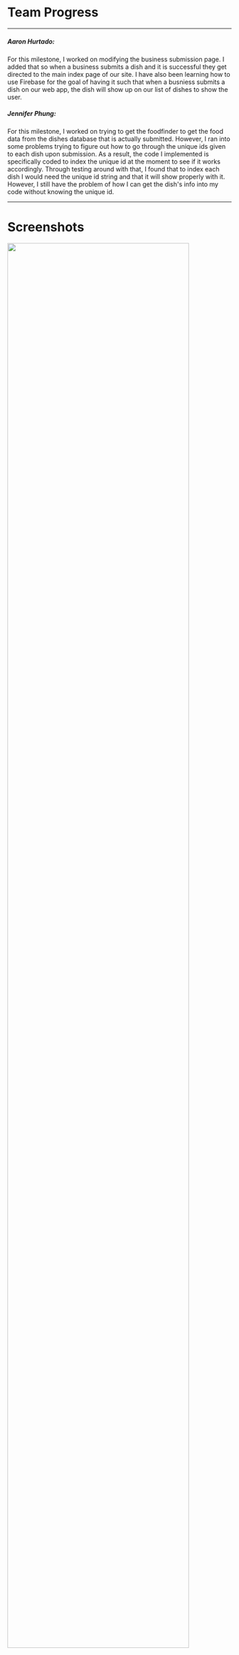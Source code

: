 <h1>Team Progress</h1>
<hr>
<h5>Aaron Hurtado:</h5>
<p> For this milestone, I worked on modifying the business submission page. I added that so when a business submits a dish and it is successful they get directed to the main index page of our site. I have also been learning how to use Firebase for the goal of having it such that when a busniess submits a dish on our web app, the dish will show up on our list of dishes to show the user.
</p>
<h5>Jennifer Phung:</h5>

<p>For this milestone, I worked on trying to get the foodfinder to get the food data from the dishes database that is actually submitted. However, I ran into some problems trying to figure out how to go through the unique ids given to each dish upon submission. As a result, the code I implemented is specifically coded to index the unique id at the moment to see if it works accordingly. Through testing around with that, I found that to index each dish I would need the unique id string and that it will show properly with it. However, I still have the problem of how I can get the dish's info into my code without knowing the unique id.</p>

<hr>
<h1>Screenshots</h1>
<img src="https://cloud.githubusercontent.com/assets/16699899/25916820/ddf57794-357a-11e7-81cc-02a3e8c91f2e.png" width="90%"></img> <img src="https://cloud.githubusercontent.com/assets/16699899/25916885/168731ba-357b-11e7-9745-af47ff81f45a.png" width="90%"></img> 
<p>The pictures above shows the food finder grabbing the first picture from the data that is submitted through the form we have.</p>
